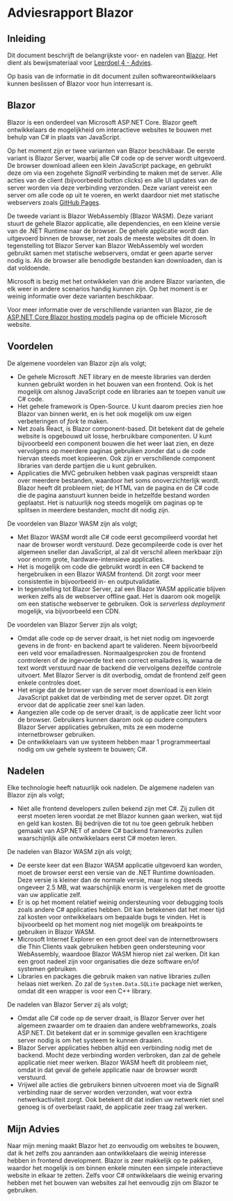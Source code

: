 ﻿# Adviesrapport Blazor
## Inleiding

Dit document beschrijft de belangrijkste voor- en nadelen van [Blazor](https://dotnet.microsoft.com/apps/aspnet/web-apps/blazor). Het dient als bewijsmateriaal voor [Leerdoel 4 - Advies](Content/Stage3/Leerdoelen/4).

Op basis van de informatie in dit document zullen softwareontwikkelaars kunnen beslissen of Blazor voor hun interresant is.

## Blazor
Blazor is een onderdeel van Microsoft ASP.NET Core. Blazor geeft ontwikkelaars de mogelijkheid om interactieve websites te bouwen met behulp van C# in plaats van JavaScript.

Op het moment zijn er twee varianten van Blazor beschikbaar. De eerste variant is Blazor Server, waarbij alle C# code op de server wordt uitgevoerd. De browser download alleen een klein JavaScript package, en gebruikt deze om via een zogehete *SignalR* verbinding te maken met de server. Alle acties van de client (bijvoorbeeld button clicks) en alle UI updates van de server worden via deze verbinding verzonden. Deze variant vereist een server om alle code op uit te voeren, en werkt daardoor niet met statische webservers zoals [GitHub Pages](https://pages.github.com/).

De tweede variant is Blazor WebAssembly (Blazor WASM). Deze variant stuurt de gehele Blazor applicatie, alle dependencies, en een kleine versie van de .NET Runtime naar de browser. De gehele applicatie wordt dan uitgevoerd binnen de browser, net zoals de meeste websites dit doen. In tegenstelling tot Blazor Server kan Blazor WebAssembly wel worden gebruikt samen met statische webservers, omdat er geen aparte server nodig is. Als de browser alle benodigde bestanden kan downloaden, dan is dat voldoende.

Microsoft is bezig met het ontwikkelen van drie andere Blazor varianten, die elk weer in andere scenarios handig kunnen zijn. Op het moment is er weinig informatie over deze varianten beschikbaar.

Voor meer informatie over de verschillende varianten van Blazor, zie de [ASP.NET Core Blazor hosting models](https://docs.microsoft.com/en-us/aspnet/core/blazor/hosting-models?view=aspnetcore-3.1) pagina op de officiele Microsoft website.

## Voordelen
De algemene voordelen van Blazor zijn als volgt;

 * De gehele Microsoft .NET library en de meeste libraries van derden kunnen gebruikt worden in het bouwen van een frontend. Ook is het mogelijk om alsnog JavaScript code en libraries aan te toepen vanuit uw C# code.
 * Het gehele framework is Open-Source. U kunt daarom precies zien hoe Blazor van binnen werkt, en is het ook mogelijk om uw eigen verbeteringen of _fork_ te maken.
 * Net zoals React, is Blazor component-based. Dit betekent dat de gehele website is opgebouwd uit losse, herbruikbare componenten. U kunt bijvoorbeeld een component bouwen die het weer laat zien, en deze vervolgens op meerdere paginas gebruiken zonder dat u de code hiervan steeds moet kopieeren. Ook zijn er verschillende component libraries van derde partijen die u kunt gebruiken.
 * Applicaties die MVC gebruiken hebben vaak paginas verspreidt staan over meerdere bestanden, waardoor het soms onoverzichterlijk wordt. Blazor heeft dit probleem niet; de HTML van de pagina en de C# code die de pagina aanstuurt kunnen beide in hetzelfde bestand worden geplaatst. Het is natuurlijk nog steeds mogelijk om paginas op te splitsen in meerdere bestanden, mocht dit nodig zijn.

De voordelen van Blazor WASM zijn als volgt;
 * Met Blazor WASM wordt alle C# code eerst gecompileerd voordat het naar de browser wordt verstuurd. Deze gecompileerde code is over het algemeen sneller dan JavaScript, al zal dit verschil alleen merkbaar zijn voor enorm grote, hardware-intensieve applicaties.
 * Het is mogelijk om code die gebruikt wordt in een C# backend te hergebruiken in een Blazor WASM frontend. Dit zorgt voor meer consistentie in bijvoorbeeld in- en outputvalidatie.
 * In tegenstelling tot Blazor Server, zal een Blazor WASM applicatie blijven werken zelfs als de webserver offline gaat. Het is daarom ook mogelijk om een statische webserver te gebruiken. Ook is *serverless deployment* mogelijk, via bijvoorbeeld een CDN.

De voordelen van Blazor Server zijn als volgt;
* Omdat alle code op de server draait, is het niet nodig om ingevoerde gevens in de front- en backend apart te valideren. Neem bijvoorbeeld een veld voor emailadressen. Normaalgesproken zou de frontend controleren of de ingevoerde text een correct emailadres is, waarna de text wordt verstuurd naar de backend die vervolgens dezelfde controle uitvoert. Met Blazor Server is dit overbodig, omdat de frontend zelf geen enkele controles doet.
* Het enige dat de browser van de server moet download is een klein JavaScript pakket dat de verbinding met de server opzet. Dit zorgt ervoor dat de applicatie zeer snel kan laden.
* Aangezien alle code op de server draait, is de applicatie zeer licht voor de browser. Gebruikers kunnen daarom ook op oudere computers Blazor Server applicaties gebruiken, mits ze een moderne internetbrowser gebruiken.
 * De ontwikkelaars van uw systeem hebben maar 1 programmeertaal nodig om uw gehele systeem te bouwen; C#.

## Nadelen
Elke technologie heeft natuurlijk ook nadelen. De algemene nadelen van Blazor zijn als volgt;
* Niet alle frontend developers zullen bekend zijn met C#. Zij zullen dit eerst moeten leren voordat ze met Blazor kunnen gaan werken, wat tijd en geld kan kosten. Bij bedrijven die tot nu toe geen gebruik hebben gemaakt van ASP.NET of andere C# backend frameworks zullen waarschijnlijk alle ontwikkelaars eerst C# moeten leren.

De nadelen van Blazor WASM zijn als volgt;
* De eerste keer dat een Blazor WASM applicatie uitgevoerd kan worden, moet de browser eerst een versie van de .NET Runtime downloaden. Deze versie is kleiner dan de normale versie, maar is nog steeds ongeveer 2.5 MB, wat waarschijnlijk enorm is vergeleken met de grootte van uw applicatie zelf.
* Er is op het moment relatief weinig ondersteuning voor debugging tools zoals andere C# applicaties hebben. Dit kan betekenen dat het meer tijd zal kosten voor ontwikkelaars om bepaalde bugs te vinden. Het is bijvoorbeeld op het moment nog niet mogelijk om breakpoints te gebruiken in Blazor WASM.
* Microsoft Internet Explorer en een groot deel van de internetbrowsers die Thin Clients vaak gebruiken hebben geen ondersteuning voor WebAssembly, waardooe Blazor WASM hierop niet zal werken. Dit kan een groot nadeel zijn voor organisaties die deze software en/of systemen gebruiken.
* Libraries en packages die gebruik maken van native libraries zullen helaas niet werken. Zo zal de `System.Data.SQLite` package niet werken, omdat dit een wrapper is voor een C++ library.

De nadelen van Blazor Server zij als volgt;
* Omdat alle C# code op de server draait, is Blazor Server over het algemeen zwaarder om te draaien dan andere webframeworks, zoals ASP.NET. Dit betekent dat er in sommige gevallen een krachtigere server nodig is om het systeem te kunnen draaien.
* Blazor Server applicaties hebben altijd een verbinding nodig met de backend. Mocht deze verbinding worden verbroken, dan zal de gehele applicatie niet meer werken. Blazor WASM heeft dit probleem niet, omdat in dat geval de gehele applicatie naar de browser wordt verstuurd.
* Vrijwel alle acties die gebruikers binnen uitvoeren moet via de SignalR verbinding naar de server worden verzonden, wat voor extra netwerkactiviteit zorgt. Ook betekent dit dat indien uw netwerk niet snel genoeg is of overbelast raakt, de applicatie zeer traag zal werken.

## Mijn Advies
Naar mijn mening maakt Blazor het zo eenvoudig om websites te bouwen, dat ik het zelfs zou aanranden aan ontwikkelaars die weinig interesse hebben in frontend development. Blazor is zeer makkelijk op te pakken, waardor het mogelijk is om binnen enkele minuten een simpele interactieve website in elkaar te zetten. Zelfs voor C# ontwikkelaars die weinig ervaring hebben met het bouwen van websites zal het eenvoudig zijn om Blazor te gebruiken.

